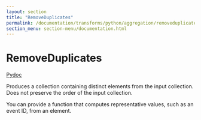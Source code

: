 ```yaml
---
layout: section
title: "RemoveDuplicates"
permalink: /documentation/transforms/python/aggregation/removeduplicates
section_menu: section-menu/documentation.html
---
```

<!--
Licensed under the Apache License, Version 2.0 (the "License");
you may not use this file except in compliance with the License.
You may obtain a copy of the License at

http://www.apache.org/licenses/LICENSE-2.0

Unless required by applicable law or agreed to in writing, software
distributed under the License is distributed on an "AS IS" BASIS,
WITHOUT WARRANTIES OR CONDITIONS OF ANY KIND, either express or implied.
See the License for the specific language governing permissions and
limitations under the License.
-->

# RemoveDuplicates
[Pydoc](https://beam.apache.org/releases/pydoc/current/apache_beam.transforms.util.html?highlight=removeduplicates#apache_beam.transforms.util.RemoveDuplicates)

Produces a collection containing distinct elements from the input collection.
Does not preserve the order of the input collection.

You can provide a function that computes representative values, such as an event ID,
from an element.
